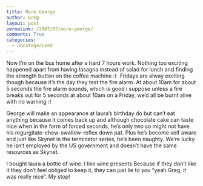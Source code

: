 ```yaml
---
title: More George
author: Greg
layout: post
permalink: /2007/07/more-george/
comments: True
categories:
  - Uncategorized
---
```

Now I&#8217;m on the bus home after a hard 7 hours work. Nothing too exciting happened apart from having lasagna instead of salad for lunch and finding the strength button on the coffee machine <img src="http://gregology.net/wp-includes/images/smilies/simple-smile.png" alt=":)" class="wp-smiley" style="height: 1em; max-height: 1em;" /> Fridays are alway exciting though because it&#8217;s the day they test the fire alarm. At about 10am for about 5 seconds the fire alarm sounds, which is good i suppose unless a fire breaks out for 5 seconds at about 10am on a Friday, we&#8217;d all be burnt alive with no warning <img src="http://gregology.net/wp-includes/images/smilies/frownie.png" alt=":(" class="wp-smiley" style="height: 1em; max-height: 1em;" />

George will make an appearance at laura&#8217;s birthday do but can&#8217;t eat anything because it comes back up and although chocolate cake can taste nice when in the form of forced seconds, he&#8217;s only two so might not have his regurgitate-chew-swallow-reflex down pat. Plus he&#8217;s become self aware and just like Skynet in the terminator series, he&#8217;s been naughty. We&#8217;re lucky he isn&#8217;t employed by the US government and doesn&#8217;t have the same resources as Skynet.

I bought laura a bottle of wine. I like wine presents Because if they don&#8217;t like it they don&#8217;t feel obliged to keep it, they can just lie to you &#8220;yeah Greg, it was really nice&#8221;. My stop!